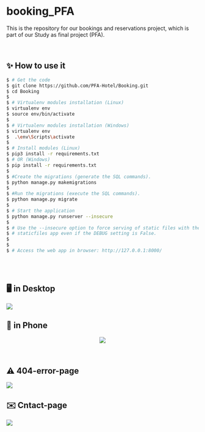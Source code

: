 # booking_PFA
<p>This is the repository for our bookings and reservations project, which is part of our Study as final project (PFA).</p>


<br />


## ✨ How to use it

```bash
$ # Get the code
$ git clone https://github.com/PFA-Hotel/Booking.git
$ cd Booking
$
$ # Virtualenv modules installation (Linux)
$ virtualenv env
$ source env/bin/activate
$
$ # Virtualenv modules installation (Windows)
$ virtualenv env
$  .\env\Scripts\activate
$
$ # Install modules (Linux)
$ pip3 install -r requirements.txt
$ # OR (Windows)
$ pip install -r requirements.txt
$
$ #Create the migrations (generate the SQL commands).
$ python manage.py makemigrations
$ 
$ #Run the migrations (execute the SQL commands).
$ python manage.py migrate
$ 
$ # Start the application
$ python manage.py runserver --insecure 
$
$ # Use the --insecure option to force serving of static files with the
$ # staticfiles app even if the DEBUG setting is False.
$ 
$
$ # Access the web app in browser: http://127.0.0.1:8000/
```
<br />




<br />

## 🖥️ in Desktop

<img src="git_img/booking_pfa3.png"/>
  
<br />

## 📱 in Phone

<p align="center">
<img src="git_img/booking_pfa_phone2.png"/>
</p>

<br />

## ⚠️ 404-error-page

<img src="git_img/404.png"/>

<br />

## ✉️ Cntact-page

<img src="git_img/contact_submitted.png"/>

